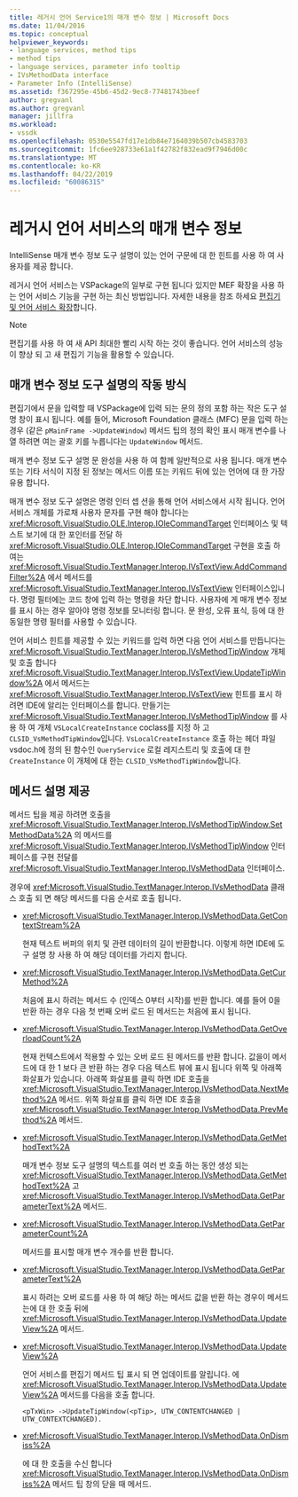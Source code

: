 ```yaml
---
title: 레거시 언어 Service1의 매개 변수 정보 | Microsoft Docs
ms.date: 11/04/2016
ms.topic: conceptual
helpviewer_keywords:
- language services, method tips
- method tips
- language services, parameter info tooltip
- IVsMethodData interface
- Parameter Info (IntelliSense)
ms.assetid: f367295e-45b6-45d2-9ec8-77481743beef
author: gregvanl
ms.author: gregvanl
manager: jillfra
ms.workload:
- vssdk
ms.openlocfilehash: 0530e5547fd17e1db84e7164039b507cb4583703
ms.sourcegitcommit: 1fc6ee928733e61a1f42782f832ead9f7946d00c
ms.translationtype: MT
ms.contentlocale: ko-KR
ms.lasthandoff: 04/22/2019
ms.locfileid: "60086315"
---
```

# <a name="parameter-info-in-a-legacy-language-service"></a>레거시 언어 서비스의 매개 변수 정보
IntelliSense 매개 변수 정보 도구 설명이 있는 언어 구문에 대 한 힌트를 사용 하 여 사용자를 제공 합니다.

 레거시 언어 서비스는 VSPackage의 일부로 구현 됩니다 있지만 MEF 확장을 사용 하는 언어 서비스 기능을 구현 하는 최신 방법입니다. 자세한 내용을 참조 하세요 [편집기 및 언어 서비스 확장](../../extensibility/extending-the-editor-and-language-services.md)합니다.

> [!NOTE]
>  편집기를 사용 하 여 새 API 최대한 빨리 시작 하는 것이 좋습니다. 언어 서비스의 성능이 향상 되 고 새 편집기 기능을 활용할 수 있습니다.

## <a name="how-parameter-info-tooltips-work"></a>매개 변수 정보 도구 설명의 작동 방식
 편집기에서 문을 입력할 때 VSPackage에 입력 되는 문의 정의 포함 하는 작은 도구 설명 창이 표시 됩니다. 예를 들어, Microsoft Foundation 클래스 (MFC) 문을 입력 하는 경우 (같은 `pMainFrame ->UpdateWindow`) 메서드 팁의 정의 확인 표시 매개 변수를 나열 하려면 여는 괄호 키를 누릅니다는 `UpdateWindow` 메서드.

 매개 변수 정보 도구 설명 문 완성을 사용 하 여 함께 일반적으로 사용 됩니다. 매개 변수 또는 기타 서식이 지정 된 정보는 메서드 이름 또는 키워드 뒤에 있는 언어에 대 한 가장 유용 합니다.

 매개 변수 정보 도구 설명은 명령 인터 셉 션을 통해 언어 서비스에서 시작 됩니다. 언어 서비스 개체를 가로채 사용자 문자를 구현 해야 합니다는 <xref:Microsoft.VisualStudio.OLE.Interop.IOleCommandTarget> 인터페이스 및 텍스트 보기에 대 한 포인터를 전달 하 <xref:Microsoft.VisualStudio.OLE.Interop.IOleCommandTarget> 구현을 호출 하 여는 <xref:Microsoft.VisualStudio.TextManager.Interop.IVsTextView.AddCommandFilter%2A> 에서 메서드를 <xref:Microsoft.VisualStudio.TextManager.Interop.IVsTextView> 인터페이스입니다. 명령 필터에는 코드 창에 입력 하는 명령을 차단 합니다. 사용자에 게 매개 변수 정보를 표시 하는 경우 알아야 명령 정보를 모니터링 합니다. 문 완성, 오류 표식, 등에 대 한 동일한 명령 필터를 사용할 수 있습니다.

 언어 서비스 힌트를 제공할 수 있는 키워드를 입력 하면 다음 언어 서비스를 만듭니다는 <xref:Microsoft.VisualStudio.TextManager.Interop.IVsMethodTipWindow> 개체 및 호출 합니다 <xref:Microsoft.VisualStudio.TextManager.Interop.IVsTextView.UpdateTipWindow%2A> 에서 메서드는 <xref:Microsoft.VisualStudio.TextManager.Interop.IVsTextView> 힌트를 표시 하려면 IDE에 알리는 인터페이스를 합니다. 만들기는 <xref:Microsoft.VisualStudio.TextManager.Interop.IVsMethodTipWindow> 를 사용 하 여 개체 `VSLocalCreateInstance` coclass를 지정 하 고 `CLSID_VsMethodTipWindow`입니다. `VsLocalCreateInstance` 호출 하는 헤더 파일 vsdoc.h에 정의 된 함수인 `QueryService` 로컬 레지스트리 및 호출에 대 한 `CreateInstance` 이 개체에 대 한는 `CLSID_VsMethodTipWindow`합니다.

## <a name="providing-a-method-tip"></a>메서드 설명 제공
 메서드 팁을 제공 하려면 호출을 <xref:Microsoft.VisualStudio.TextManager.Interop.IVsMethodTipWindow.SetMethodData%2A> 의 메서드를 <xref:Microsoft.VisualStudio.TextManager.Interop.IVsMethodTipWindow> 인터페이스를 구현 전달를 <xref:Microsoft.VisualStudio.TextManager.Interop.IVsMethodData> 인터페이스.

 경우에 <xref:Microsoft.VisualStudio.TextManager.Interop.IVsMethodData> 클래스 호출 되 면 해당 메서드를 다음 순서로 호출 됩니다.

- <xref:Microsoft.VisualStudio.TextManager.Interop.IVsMethodData.GetContextStream%2A>

     현재 텍스트 버퍼의 위치 및 관련 데이터의 길이 반환합니다. 이렇게 하면 IDE에 도구 설명 창 사용 하 여 해당 데이터를 가리지 합니다.

- <xref:Microsoft.VisualStudio.TextManager.Interop.IVsMethodData.GetCurMethod%2A>

     처음에 표시 하려는 메서드 수 (인덱스 0부터 시작)를 반환 합니다. 예를 들어 0을 반환 하는 경우 다음 첫 번째 오버 로드 된 메서드는 처음에 표시 됩니다.

- <xref:Microsoft.VisualStudio.TextManager.Interop.IVsMethodData.GetOverloadCount%2A>

     현재 컨텍스트에서 적용할 수 있는 오버 로드 된 메서드를 반환 합니다. 값을이 메서드에 대 한 1 보다 큰 반환 하는 경우 다음 텍스트 뷰에 표시 됩니다 위쪽 및 아래쪽 화살표가 있습니다. 아래쪽 화살표를 클릭 하면 IDE 호출을 <xref:Microsoft.VisualStudio.TextManager.Interop.IVsMethodData.NextMethod%2A> 메서드. 위쪽 화살표를 클릭 하면 IDE 호출을 <xref:Microsoft.VisualStudio.TextManager.Interop.IVsMethodData.PrevMethod%2A> 메서드.

- <xref:Microsoft.VisualStudio.TextManager.Interop.IVsMethodData.GetMethodText%2A>

     매개 변수 정보 도구 설명의 텍스트를 여러 번 호출 하는 동안 생성 되는 <xref:Microsoft.VisualStudio.TextManager.Interop.IVsMethodData.GetMethodText%2A> 고 <xref:Microsoft.VisualStudio.TextManager.Interop.IVsMethodData.GetParameterText%2A> 메서드.

- <xref:Microsoft.VisualStudio.TextManager.Interop.IVsMethodData.GetParameterCount%2A>

     메서드를 표시할 매개 변수 개수를 반환 합니다.

- <xref:Microsoft.VisualStudio.TextManager.Interop.IVsMethodData.GetParameterText%2A>

     표시 하려는 오버 로드를 사용 하 여 해당 하는 메서드 값을 반환 하는 경우이 메서드는에 대 한 호출 뒤에 <xref:Microsoft.VisualStudio.TextManager.Interop.IVsMethodData.UpdateView%2A> 메서드.

- <xref:Microsoft.VisualStudio.TextManager.Interop.IVsMethodData.UpdateView%2A>

     언어 서비스를 편집기 메서드 팁 표시 되 면 업데이트를 알립니다. 에 <xref:Microsoft.VisualStudio.TextManager.Interop.IVsMethodData.UpdateView%2A> 메서드를 다음을 호출 합니다.

    ```
    <pTxWin> ->UpdateTipWindow(<pTip>, UTW_CONTENTCHANGED | UTW_CONTEXTCHANGED).
    ```

- <xref:Microsoft.VisualStudio.TextManager.Interop.IVsMethodData.OnDismiss%2A>

     에 대 한 호출을 수신 합니다 <xref:Microsoft.VisualStudio.TextManager.Interop.IVsMethodData.OnDismiss%2A> 메서드 팁 창의 닫을 때 메서드.